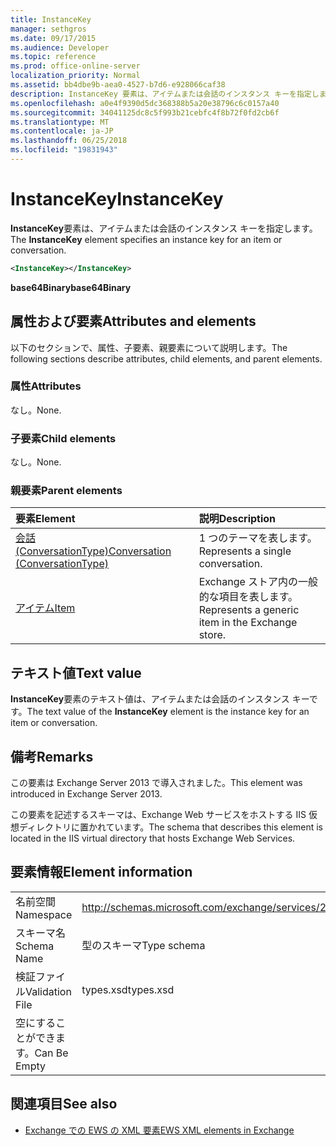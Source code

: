 ```yaml
---
title: InstanceKey
manager: sethgros
ms.date: 09/17/2015
ms.audience: Developer
ms.topic: reference
ms.prod: office-online-server
localization_priority: Normal
ms.assetid: bb4dbe9b-aea0-4527-b7d6-e928066caf38
description: InstanceKey 要素は、アイテムまたは会話のインスタンス キーを指定します。
ms.openlocfilehash: a0e4f9390d5dc368388b5a20e38796c6c0157a40
ms.sourcegitcommit: 34041125dc8c5f993b21cebfc4f8b72f0fd2cb6f
ms.translationtype: MT
ms.contentlocale: ja-JP
ms.lasthandoff: 06/25/2018
ms.locfileid: "19831943"
---
```

# <a name="instancekey"></a><span data-ttu-id="918cf-103">InstanceKey</span><span class="sxs-lookup"><span data-stu-id="918cf-103">InstanceKey</span></span>

<span data-ttu-id="918cf-104">**InstanceKey**要素は、アイテムまたは会話のインスタンス キーを指定します。</span><span class="sxs-lookup"><span data-stu-id="918cf-104">The **InstanceKey** element specifies an instance key for an item or conversation.</span></span> 
  
```XML
<InstanceKey></InstanceKey>
```

 <span data-ttu-id="918cf-105">**base64Binary**</span><span class="sxs-lookup"><span data-stu-id="918cf-105">**base64Binary**</span></span>
## <a name="attributes-and-elements"></a><span data-ttu-id="918cf-106">属性および要素</span><span class="sxs-lookup"><span data-stu-id="918cf-106">Attributes and elements</span></span>

<span data-ttu-id="918cf-107">以下のセクションで、属性、子要素、親要素について説明します。</span><span class="sxs-lookup"><span data-stu-id="918cf-107">The following sections describe attributes, child elements, and parent elements.</span></span>
  
### <a name="attributes"></a><span data-ttu-id="918cf-108">属性</span><span class="sxs-lookup"><span data-stu-id="918cf-108">Attributes</span></span>

<span data-ttu-id="918cf-109">なし。</span><span class="sxs-lookup"><span data-stu-id="918cf-109">None.</span></span>
  
### <a name="child-elements"></a><span data-ttu-id="918cf-110">子要素</span><span class="sxs-lookup"><span data-stu-id="918cf-110">Child elements</span></span>

<span data-ttu-id="918cf-111">なし。</span><span class="sxs-lookup"><span data-stu-id="918cf-111">None.</span></span>
  
### <a name="parent-elements"></a><span data-ttu-id="918cf-112">親要素</span><span class="sxs-lookup"><span data-stu-id="918cf-112">Parent elements</span></span>

|<span data-ttu-id="918cf-113">**要素**</span><span class="sxs-lookup"><span data-stu-id="918cf-113">**Element**</span></span>|<span data-ttu-id="918cf-114">**説明**</span><span class="sxs-lookup"><span data-stu-id="918cf-114">**Description**</span></span>|
|:-----|:-----|
|[<span data-ttu-id="918cf-115">会話 (ConversationType)</span><span class="sxs-lookup"><span data-stu-id="918cf-115">Conversation (ConversationType)</span></span>](conversation-conversationtype.md) <br/> |<span data-ttu-id="918cf-116">1 つのテーマを表します。</span><span class="sxs-lookup"><span data-stu-id="918cf-116">Represents a single conversation.</span></span>  <br/> |
|[<span data-ttu-id="918cf-117">アイテム</span><span class="sxs-lookup"><span data-stu-id="918cf-117">Item</span></span>](item.md) <br/> |<span data-ttu-id="918cf-118">Exchange ストア内の一般的な項目を表します。</span><span class="sxs-lookup"><span data-stu-id="918cf-118">Represents a generic item in the Exchange store.</span></span>  <br/> |
   
## <a name="text-value"></a><span data-ttu-id="918cf-119">テキスト値</span><span class="sxs-lookup"><span data-stu-id="918cf-119">Text value</span></span>

<span data-ttu-id="918cf-120">**InstanceKey**要素のテキスト値は、アイテムまたは会話のインスタンス キーです。</span><span class="sxs-lookup"><span data-stu-id="918cf-120">The text value of the **InstanceKey** element is the instance key for an item or conversation.</span></span> 
  
## <a name="remarks"></a><span data-ttu-id="918cf-121">備考</span><span class="sxs-lookup"><span data-stu-id="918cf-121">Remarks</span></span>

<span data-ttu-id="918cf-122">この要素は Exchange Server 2013 で導入されました。</span><span class="sxs-lookup"><span data-stu-id="918cf-122">This element was introduced in Exchange Server 2013.</span></span>
  
<span data-ttu-id="918cf-123">この要素を記述するスキーマは、Exchange Web サービスをホストする IIS 仮想ディレクトリに置かれています。</span><span class="sxs-lookup"><span data-stu-id="918cf-123">The schema that describes this element is located in the IIS virtual directory that hosts Exchange Web Services.</span></span>
  
## <a name="element-information"></a><span data-ttu-id="918cf-124">要素情報</span><span class="sxs-lookup"><span data-stu-id="918cf-124">Element information</span></span>

|||
|:-----|:-----|
|<span data-ttu-id="918cf-125">名前空間</span><span class="sxs-lookup"><span data-stu-id="918cf-125">Namespace</span></span>  <br/> |http://schemas.microsoft.com/exchange/services/2006/types  <br/> |
|<span data-ttu-id="918cf-126">スキーマ名</span><span class="sxs-lookup"><span data-stu-id="918cf-126">Schema Name</span></span>  <br/> |<span data-ttu-id="918cf-127">型のスキーマ</span><span class="sxs-lookup"><span data-stu-id="918cf-127">Type schema</span></span>  <br/> |
|<span data-ttu-id="918cf-128">検証ファイル</span><span class="sxs-lookup"><span data-stu-id="918cf-128">Validation File</span></span>  <br/> |<span data-ttu-id="918cf-129">types.xsd</span><span class="sxs-lookup"><span data-stu-id="918cf-129">types.xsd</span></span>  <br/> |
|<span data-ttu-id="918cf-130">空にすることができます。</span><span class="sxs-lookup"><span data-stu-id="918cf-130">Can Be Empty</span></span>  <br/> ||
   
## <a name="see-also"></a><span data-ttu-id="918cf-131">関連項目</span><span class="sxs-lookup"><span data-stu-id="918cf-131">See also</span></span>



- [<span data-ttu-id="918cf-132">Exchange での EWS の XML 要素</span><span class="sxs-lookup"><span data-stu-id="918cf-132">EWS XML elements in Exchange</span></span>](ews-xml-elements-in-exchange.md)


